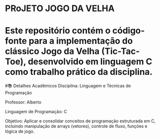 # PRoJETO JOGO DA VELHA
# Este repositório contém o código-fonte para a implementação do clássico Jogo da Velha (Tic-Tac-Toe), desenvolvido em linguagem C como trabalho prático da disciplina.

#📚 Detalhes Acadêmicos
 Disciplina: Linguagem e Técnicas de Programação

 Professor: Alberto

 Linguagem de Programação: C

 Objetivo: Aplicar e consolidar conceitos de programação estruturada em C, incluindo manipulação de arrays (vetores), controle de fluxo, funções e lógica de jogo.
